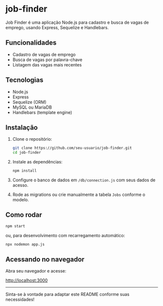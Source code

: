 # job-finder

Job Finder é uma aplicação Node.js para cadastro e busca de vagas de emprego, usando Express, Sequelize e Handlebars.

## Funcionalidades

- Cadastro de vagas de emprego
- Busca de vagas por palavra-chave
- Listagem das vagas mais recentes

## Tecnologias

- Node.js
- Express
- Sequelize (ORM)
- MySQL ou MariaDB
- Handlebars (template engine)

## Instalação

1. Clone o repositório:
   ```bash
   git clone https://github.com/seu-usuario/job-finder.git
   cd job-finder
   ```

2. Instale as dependências:
   ```bash
   npm install
   ```

3. Configure o banco de dados em `/db/connection.js` com seus dados de acesso.

4. Rode as migrations ou crie manualmente a tabela `Jobs` conforme o modelo.

## Como rodar

```bash
npm start
```
ou, para desenvolvimento com recarregamento automático:
```bash
npx nodemon app.js
```

## Acessando no navegador

Abra seu navegador e acesse:

[http://localhost:3000](http://localhost:3000)

---

Sinta-se à vontade para adaptar este README conforme suas necessidades!